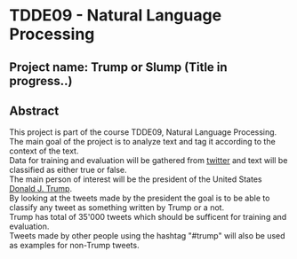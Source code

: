 # TDDE09 - Natural Language Processing 
## Project name: Trump or Slump (Title in progress..)
## Abstract
This project is part of the course TDDE09, Natural Language Processing.  
The main goal of the project is to analyze text and tag it according to the context of the text.  
Data for training and evaluation will be gathered from [twitter](https://www.twitter.com) and text will be classified as either true or false.  
The main person of interest will be the president of the United States [Donald J. Trump](https://twitter.com/realdonaldtrump).  
By looking at the tweets made by the president the goal is to be able to classify any tweet as something written by Trump or a not.  
Trump has total of 35'000 tweets which should be sufficent for training and evaluation.  
Tweets made by other people using the hashtag "#trump" will also be used as examples for non-Trump tweets.  